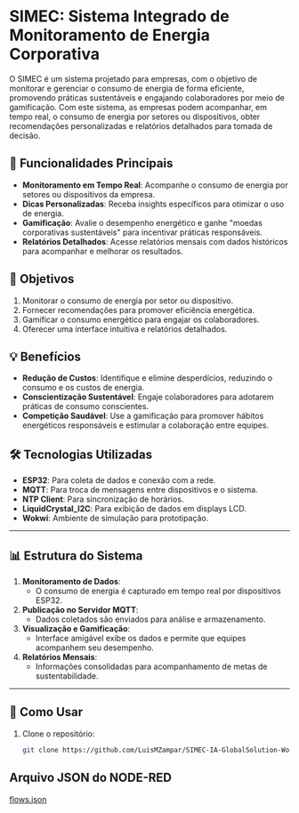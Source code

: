 # SIMEC: Sistema Integrado de Monitoramento de Energia Corporativa

O SIMEC é um sistema projetado para empresas, com o objetivo de monitorar e gerenciar o consumo de energia de forma eficiente, promovendo práticas sustentáveis e engajando colaboradores por meio de gamificação. Com este sistema, as empresas podem acompanhar, em tempo real, o consumo de energia por setores ou dispositivos, obter recomendações personalizadas e relatórios detalhados para tomada de decisão.

## 🌟 Funcionalidades Principais
- **Monitoramento em Tempo Real**: Acompanhe o consumo de energia por setores ou dispositivos da empresa.
- **Dicas Personalizadas**: Receba insights específicos para otimizar o uso de energia.
- **Gamificação**: Avalie o desempenho energético e ganhe "moedas corporativas sustentáveis" para incentivar práticas responsáveis.
- **Relatórios Detalhados**: Acesse relatórios mensais com dados históricos para acompanhar e melhorar os resultados.

## 🎯 Objetivos
1. Monitorar o consumo de energia por setor ou dispositivo.
2. Fornecer recomendações para promover eficiência energética.
3. Gamificar o consumo energético para engajar os colaboradores.
4. Oferecer uma interface intuitiva e relatórios detalhados.

## 💡 Benefícios
- **Redução de Custos**: Identifique e elimine desperdícios, reduzindo o consumo e os custos de energia.
- **Conscientização Sustentável**: Engaje colaboradores para adotarem práticas de consumo conscientes.
- **Competição Saudável**: Use a gamificação para promover hábitos energéticos responsáveis e estimular a colaboração entre equipes.

## 🛠️ Tecnologias Utilizadas
- **ESP32**: Para coleta de dados e conexão com a rede.
- **MQTT**: Para troca de mensagens entre dispositivos e o sistema.
- **NTP Client**: Para sincronização de horários.
- **LiquidCrystal_I2C**: Para exibição de dados em displays LCD.
- **Wokwi**: Ambiente de simulação para prototipação.

---

## 📊 Estrutura do Sistema
1. **Monitoramento de Dados**:
   - O consumo de energia é capturado em tempo real por dispositivos ESP32.
2. **Publicação no Servidor MQTT**:
   - Dados coletados são enviados para análise e armazenamento.
3. **Visualização e Gamificação**:
   - Interface amigável exibe os dados e permite que equipes acompanhem seu desempenho.
4. **Relatórios Mensais**:
   - Informações consolidadas para acompanhamento de metas de sustentabilidade.

---

## 🚀 Como Usar
1. Clone o repositório:
   ```bash
   git clone https://github.com/LuisMZampar/SIMEC-IA-GlobalSolution-WorkWi.git


## Arquivo JSON do NODE-RED

[flows.json](https://github.com/user-attachments/files/17835724/flows.json)
